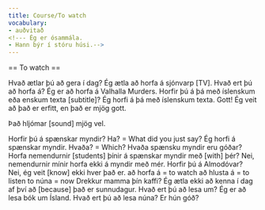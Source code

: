 ```yaml
---
title: Course/To watch
vocabulary:
- auðvitað
<!--- Ég er ósammála.
- Hann býr í stóru húsi.-->
---
```


== To watch ==

Hvað ætlar þú að gera í dag?
Ég ætla að horfa á sjónvarp [TV].
Hvað ert þú að horfa á?
Ég er að horfa á Valhalla Murders.
Horfir þú á þá með íslenskum eða enskum texta [subtitle]?
Ég horfi á þá með íslenskum texta.
Gott!
Ég veit að það er erfitt, en það er mjög gott.

Það hljómar [sound] mjög vel.

Horfir þú á spænskar myndir?
Ha? = What did you just say?
Ég horfi á spænskar myndir.
Hvaða? = Which?
Hvaða spænsku myndir eru góðar?
Horfa nemendurnir [students] þínir á spænskar myndir með [with] þér?
Nei, nemendurnir mínir horfa ekki á myndir með mér.
Horfir þú á Almodóvar?
Nei, ég veit [know] ekki hver það er.
að horfa á = to watch
að hlusta á = to listen to
núna = now
Drekkur mamma þín kaffi?
Ég ætla ekki að kenna í dag af því að [because] það er sunnudagur.
Hvað ert þú að lesa um?
Ég er að lesa bók um Ísland.
Hvað ert þú að lesa núna?
Er hún góð?
